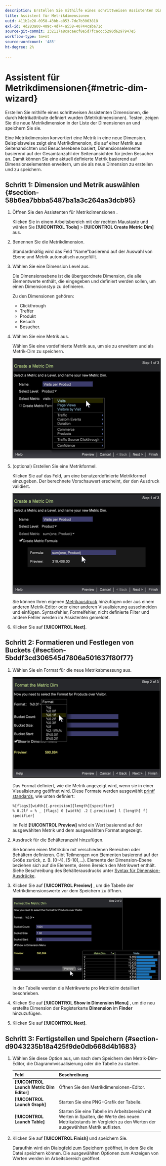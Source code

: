 ```yaml
---
description: Erstellen Sie mithilfe eines schrittweisen Assistenten Dimensionen, die durch Metrikattribute definiert wurden (Metrikdimensionen). Testen, zeigen Sie die neue Metrikdimension in der Liste der Dimensionen an und speichern Sie sie.
title: Assistent für Metrikdimensionen
uuid: 411b2e28-0958-43bb-a853-7de7b3063818
exl-id: 4d283a00-409c-4d74-a558-40744caba71c
source-git-commit: 232117a8cacaecf8e5d7fcaccc5290d6297947e5
workflow-type: tm+mt
source-wordcount: '485'
ht-degree: 2%

---
```


# Assistent für Metrikdimensionen{#metric-dim-wizard}

Erstellen Sie mithilfe eines schrittweisen Assistenten Dimensionen, die durch Metrikattribute definiert wurden (Metrikdimensionen). Testen, zeigen Sie die neue Metrikdimension in der Liste der Dimensionen an und speichern Sie sie.

Eine Metrikdimension konvertiert eine Metrik in eine neue Dimension. Beispielsweise zeigt eine Metrikdimension, die auf einer Metrik aus Seitenansichten und Besucherebene basiert, Dimensionselemente basierend auf der Gesamtanzahl der Seitenansichten für jeden Besucher an. Damit können Sie eine aktuell definierte Metrik basierend auf Dimensionselementen erweitern, um sie als neue Dimension zu erstellen und zu speichern.

## Schritt 1: Dimension und Metrik auswählen {#section-58b6ea7bbba5487ba1a3c264aa3dcb95}

1. Öffnen Sie den Assistenten für Metrikdimensionen .

   Klicken Sie in einem Arbeitsbereich mit der rechten Maustaste und wählen Sie **[!UICONTROL Tools]** > **[!UICONTROL Create Metric Dim]** aus.

1. Benennen Sie die Metrikdimension.

   Standardmäßig wird das Feld &quot;Name&quot;basierend auf der Auswahl von Ebene und Metrik automatisch ausgefüllt.

1. Wählen Sie eine Dimension Level aus.

   Die Dimensionsebene ist die übergeordnete Dimension, die alle Elementwerte enthält, die eingegeben und definiert werden sollen, um einen Dimensionstyp zu definieren.

   Zu den Dimensionen gehören:

   * Clickthrough
   * Treffer
   * Produkt
   * Besuch
   * Besucher.

1. Wählen Sie eine Metrik aus.

   Wählen Sie eine vordefinierte Metrik aus, um sie zu erweitern und als Metrik-Dim zu speichern.

   ![](assets/6_4_workstation_metricdim_metric.png)

1. (optional) Erstellen Sie eine Metrikformel.

   Klicken Sie auf das Feld, um eine benutzerdefinierte Metrikformel einzugeben. Der berechnete Vorschauwert erscheint, der den Ausdruck validiert.

   ![](assets/6_4_workstation_metricdim_create_metric.png)

   Sie können Ihren eigenen [Metrikausdruck](https://experienceleague.adobe.com/docs/data-workbench/using/client/qry-lang-syntx/c-syntx-mtrc-exp.html) hinzufügen oder aus einem anderen Metrik-Editor oder einer anderen Visualisierung ausschneiden und einfügen. Syntaxfehler, Formelfehler, nicht definierte Filter und andere Fehler werden im Assistenten gemeldet.

1. Klicken Sie auf **[!UICONTROL Next]**.

## Schritt 2: Formatieren und Festlegen von Buckets {#section-5bddf3cd306545d7806a501637f80f77}

1. Wählen Sie ein Format für die neue Metrikabmessung aus.

   ![](assets/6_4_workstation_metricdim_format_metric.png)

   Das Format definiert, wie die Metrik angezeigt wird, wenn sie in einer Visualisierung geöffnet wird. Diese Formate werden ausgewählt [printf standards](http://www.cplusplus.com/reference/cstdio/printf/), wie unten definiert:

   ```
   %[flags][width][.precision][length][specifier]
   % 0.2lf = % _ [flags] 0 [width] .2 [.precision] l [length] f[ specifier]
   ```

   Im Feld **[!UICONTROL Preview]** wird ein Wert basierend auf der ausgewählten Metrik und dem ausgewählten Format angezeigt.

1. Ausdruck für die Behälteranzahl hinzufügen.

   Sie können einen Metrikdim mit verschiedenen Bereichen oder Behältern definieren. Gibt Teilmengen von Elementen basierend auf der Größe zurück, z. B. [0-4], [5-10],...). Elemente der Dimension-Ebene beziehen sich auf die Elemente, deren Bereich den Metrikwert enthält. Siehe Beschreibung des Behälterausdrucks unter [Syntax für Dimension-Ausdrücke](https://experienceleague.adobe.com/docs/data-workbench/using/client/qry-lang-syntx/c-syntx-dim-exp.html).

1. Klicken Sie auf **[!UICONTROL Preview]** , um die Tabelle der Metrikdimensionswerte vor dem Speichern zu öffnen.

   ![](assets/6_4_workstation_metricdim_preview.png)

   In der Tabelle werden die Metrikwerte pro Metrikdim detailliert beschrieben.

1. Klicken Sie auf **[!UICONTROL Show in Dimension Menu]** , um die neu erstellte Dimension der Registerkarte **Dimension** im **Finder** hinzuzufügen.

1. Klicken Sie auf **[!UICONTROL Next]**.

## Schritt 3: Fertigstellen und Speichern {#section-d9043235b18a425f9de0db668d4b1683}

1. Wählen Sie diese Option aus, um nach dem Speichern den Metrik-Dim-Editor, die Diagrammvisualisierung oder die Tabelle zu starten.

   | Feld | Beschreibung |
   |---|---|
   | **[!UICONTROL Launch Metric Dim Editor]** | Öffnen Sie den Metrikdimensionen-Editor. |
   | **[!UICONTROL Launch Graph]** | Starten Sie eine PNG-Grafik der Tabelle. |
   | **[!UICONTROL Launch Table]** | Starten Sie eine Tabelle im Arbeitsbereich mit Werten in Spalten, die Werte des neuen Metrikabstands im Vergleich zu den Werten der ausgewählten Metrik auflisten. |

1. Klicken Sie auf **[!UICONTROL Finish]** und speichern Sie.

   Daraufhin wird ein Dialogfeld zum Speichern geöffnet, in dem Sie die Datei speichern können. Die ausgewählten Optionen zum Anzeigen von Werten werden im Arbeitsbereich geöffnet.

